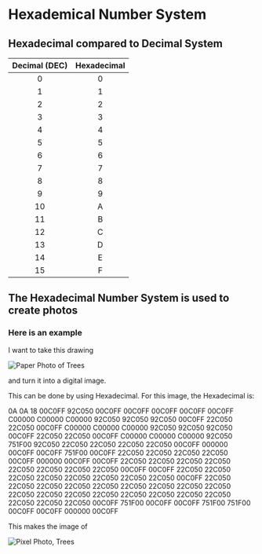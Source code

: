 # Hexademical Number System

## Hexadecimal compared to Decimal System

| Decimal (DEC) | Hexadecimal |
| :-----------: | :---------: |
| 0             | 0           |
| 1             | 1           |
| 2             | 2           |
| 3             | 3           |
| 4             | 4           |
| 5             | 5           |
| 6             | 6           |
| 7             | 7           |
| 8             | 8           |
| 9             | 9           |
| 10            | A           |
| 11            | B           |
| 12            | C           |
| 13            | D           |
| 14            | E           |
| 15            | F           |
  
## The Hexadecimal Number System is used to create photos 

### Here is an example 

I want to take this drawing 

![Paper Photo of Trees](../../images/Paper-Picture-Trees.png "Tree Photo, papaper") 

and turn it into a digital image. 

This can be done by using Hexadecimal. For this image, the Hexadecimal is:

0A
0A
18
00C0FF 92C050 00C0FF 00C0FF 00C0FF 00C0FF 00C0FF C00000 C00000 C00000 
92C050 92C050 92C050 00C0FF 22C050 22C050 00C0FF C00000 C00000 C00000 
92C050 92C050 92C050 00C0FF 22C050 22C050 00C0FF C00000 C00000 C00000 
92C050 751F00 92C050 22C050 22C050 22C050 22C050 00C0FF 000000 00C0FF 
00C0FF 751F00 00C0FF 22C050 22C050 22C050 22C050 00C0FF 000000 00C0FF 
00C0FF 22C050 22C050 22C050 22C050 22C050 22C050 22C050 22C050 00C0FF 
00C0FF 22C050 22C050 22C050 22C050 22C050 22C050 22C050 22C050 00C0FF 
22C050 22C050 22C050 22C050 22C050 22C050 22C050 22C050 22C050 22C050 
22C050 22C050 22C050 22C050 22C050 22C050 22C050 22C050 22C050 22C050 
00C0FF 751F00 00C0FF 00C0FF 751F00 751F00 00C0FF 00C0FF 000000 00C0FF 

This makes the image of 

![Pixel Photo, Trees](../../images/Pixel-Picture-Trees.png "Tree photo pixels") 

